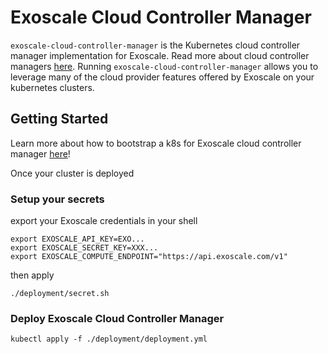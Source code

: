 # Exoscale Cloud Controller Manager

`exoscale-cloud-controller-manager` is the Kubernetes cloud controller manager implementation for Exoscale.
Read more about cloud controller managers [here](https://kubernetes.io/docs/tasks/administer-cluster/running-cloud-controller/).
Running `exoscale-cloud-controller-manager` allows you to leverage many of the cloud provider features offered by Exoscale on your kubernetes clusters.

## Getting Started

Learn more about how to bootstrap a k8s for Exoscale cloud controller manager [here](./doc/kubeadm)!

Once your cluster is deployed

### Setup your secrets

export your Exoscale credentials in your shell

```Shell
export EXOSCALE_API_KEY=EXO...
export EXOSCALE_SECRET_KEY=XXX...
export EXOSCALE_COMPUTE_ENDPOINT="https://api.exoscale.com/v1"
```

then apply 
```Shell
./deployment/secret.sh
```

### Deploy Exoscale Cloud Controller Manager

```Shell
kubectl apply -f ./deployment/deployment.yml
```

